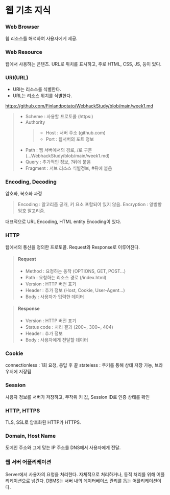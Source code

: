 웹 기초 지식
======


### Web Browser
웹 리소스를 해석하여 사용자에게 제공.


### Web Resource
웹에서 사용하는 콘텐츠. URL로 위치를 표시하고, 주로 HTML, CSS, JS, 등이 있다.


### URI(URL)
- URI는 리소스를 식별한다.
- URL는 리소스 위치를 식별한다.

https://github.com/Finlandpotato/WebhackStudy/blob/main/week1.md

> - Scheme : 사용할 프로토콜 (https:)
> - Authority
>   > - Host : 서버 주소 (github.com)
>   > - Port : 웹서버의 포트 정보
> - Path : 웹 서버에서의 경로, /로 구분 (...WebhackStudy/blob/main/week1.md)
> - Query : 추가적인 정보, ?뒤에 붙음
> - Fragment : 서브 리소스 식별정보, #뒤에 붙음


### Encoding, Decoding
암호화, 복호화 과정

> Encoding : 알고리즘 공개, 키 요소 포함되어 있지 않음.
> Encryption : 양방향 암호 알고리즘.

대표적으로 URL Encoding, HTML entity Encoding이 있다.


### HTTP
웹에서의 통신을 정의한 프로토콜. Request와 Response로 이루어진다.

> #### Request
> - Method : 요청하는 동작 (OPTIONS, GET, POST...)
> - Path : 요청하는 리소스 경로 (/index.html)
> - Version : HTTP 버전 표기
> - Header : 추가 정보 (Host, Cookie, User-Agent...)
> - Body : 사용자가 입력한 데이터

> #### Response
> - Version : HTTP 버전 표기
> - Status code : 처리 결과 (200~, 300~, 404)
> - Header : 추가 정보
> - Body : 사용자에게 전달할 데이터


### Cookie
connectionless : 1회 요청, 응답 후 끝
stateless : 쿠키를 통해 상태 저장 가능, 브라우저에 저장됨


### Session
사용자 정보를 서버가 저장하고, 무작위 키 값, Session ID로 인증 상태를 확인


### HTTP, HTTPS
TLS, SSL로 암호화된 HTTP가 HTTPS.


### Domain, Host Name
도메인 주소와 그에 맞는 IP 주소를 DNS에서 사용자에게 전달.

### 웹 서버 어플리케이션
Server에서 사용자의 요청을 처리한다.
자체적으로 처리하거나, 동적 처리를 위해 어플리케이션으로 넘긴다.
DBMS는 서버 내의 데이터베이스 관리를 돕는 어플리케이션이다.
